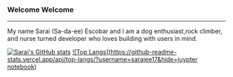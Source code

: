### Welcome Welcome 

----------------------------------------------------------------------------------------------------------------------------------

My name Sarai (Sa-da-ee) Escobar and I am a dog enthusiast,rock climber, and nurse turned developer who loves building with users in mind. 

[![Sarai's GitHub stats](https://github-readme-stats.vercel.app/api?username=saraiee17)](https://github.com/saraiee17/github-readme-stats) [![Top Langs](https://github-readme-stats.vercel.app/api/top-langs/?username=saraiee17&hide=juypter notebook)](https://github.com/saraiee17/github-readme-stats)
